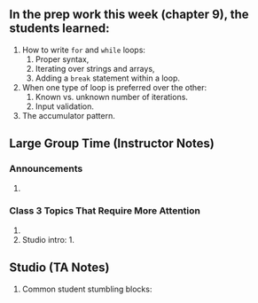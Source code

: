 ## In the prep work this week (chapter 9), the students learned:
1. How to write ``for`` and ``while`` loops:
   1. Proper syntax,
   1. Iterating over strings and arrays,
   1. Adding a ``break`` statement within a loop.
1. When one type of loop is preferred over the other:
   1. Known vs. unknown number of iterations.
   1. Input validation.
1. The accumulator pattern.

## Large Group Time (Instructor Notes)
### Announcements
1. 

### Class 3 Topics That Require More Attention
1. 
1. Studio intro:
   1. 

## Studio (TA Notes)
1. Common student stumbling blocks: